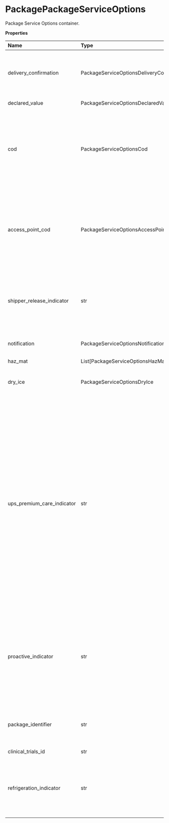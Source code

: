 # PackagePackageServiceOptions

Package Service Options container.

**Properties**

| Name                       | Type                                      | Required | Description                                                                                                                                                                                                                                                                                                                                                                                                                                                                                                                                                                                                                                                                                                                      |
| :------------------------- | :---------------------------------------- | :------- | :------------------------------------------------------------------------------------------------------------------------------------------------------------------------------------------------------------------------------------------------------------------------------------------------------------------------------------------------------------------------------------------------------------------------------------------------------------------------------------------------------------------------------------------------------------------------------------------------------------------------------------------------------------------------------------------------------------------------------- |
| delivery_confirmation      | PackageServiceOptionsDeliveryConfirmation | ❌       | Delivery Confirmation container. Refer to Delivery Confirmation Origin- Destination Pairs in the Appendix for a list of valid values. Valid only for forward shipment only.                                                                                                                                                                                                                                                                                                                                                                                                                                                                                                                                                      |
| declared_value             | PackageServiceOptionsDeclaredValue        | ❌       | Container for Declared Value.                                                                                                                                                                                                                                                                                                                                                                                                                                                                                                                                                                                                                                                                                                    |
| cod                        | PackageServiceOptionsCod                  | ❌       | Container for COD. Indicates COD is requested. Package level COD is available for shipment without return service from US/PR to US/PR, CA to CA, and CA to US. CA to US COD is not allowed for package Letter/ Envelope. COD is not valid for return service movements.                                                                                                                                                                                                                                                                                                                                                                                                                                                          |
| access_point_cod           | PackageServiceOptionsAccessPointCod       | ❌       | Access Point COD indicates Package COD is requested for a shipment. Valid only for "01 - Hold For Pickup At UPS Access Point" Shipment Indication type. Package Access Point COD is valid only for shipment without return service from US/PR to US/PR and CA to CA. Not valid with COD at package level.                                                                                                                                                                                                                                                                                                                                                                                                                        |
| shipper_release_indicator  | str                                       | ❌       | The presence indicates that the package may be released by driver without a signature from the consignee. Empty Tag. Only available for US50/PR to US50/PR packages without return service.                                                                                                                                                                                                                                                                                                                                                                                                                                                                                                                                      |
| notification               | PackageServiceOptionsNotification         | ❌       | Receiver Return Notification. Applicable for Shipment with returned service.                                                                                                                                                                                                                                                                                                                                                                                                                                                                                                                                                                                                                                                     |
| haz_mat                    | List[PackageServiceOptionsHazMat]         | ❌       |                                                                                                                                                                                                                                                                                                                                                                                                                                                                                                                                                                                                                                                                                                                                  |
| dry_ice                    | PackageServiceOptionsDryIce               | ❌       | Container for Dry Ice. Maximum 1 Dry Ice is allowed. Lane check will happen based on postal code/ city.                                                                                                                                                                                                                                                                                                                                                                                                                                                                                                                                                                                                                          |
| ups_premium_care_indicator | str                                       | ❌       | An UPSPremiumCareIndicator indicates special handling is required for shipment having controlled substances. Empty Tag means indicator is present. The UPSPremiumCareIndicator cannot be requested for package with Delivery Confirmation - Adult Signature Required and Delivery Confirmation- Signature Required. UPSPremiumCareIndicator is valid for following Return services: - Returns Exchange (available with a contract) - Print Return Label - Print and Mail - Electronic Return Label - Return Service Three Attempt The UPSPremiumCareIndicator can be requested with following UPS services: - UPS ExpressÂ® Early - UPS Express - UPS Express Saver - UPS Standard - Valid only for Canada to Canada movements. |
| proactive_indicator        | str                                       | ❌       | Presence/Absence Indicator. Any value is ignored. If present, the package is rated for UPS Proactive Response and proactive package tracking. Contractual accessorial for health care companies to allow package monitoring throughout the UPS system. Shippers account needs to have valid contract for UPS Proactive Reponse.                                                                                                                                                                                                                                                                                                                                                                                                  |
| package_identifier         | str                                       | ❌       | Identifies the package containing Dangerous Goods. Required for Hazmat shipment if SubVersion is greater than or equal to 1701.                                                                                                                                                                                                                                                                                                                                                                                                                                                                                                                                                                                                  |
| clinical_trials_id         | str                                       | ❌       | Unique identifier for clinical trials                                                                                                                                                                                                                                                                                                                                                                                                                                                                                                                                                                                                                                                                                            |
| refrigeration_indicator    | str                                       | ❌       | Presence/Absence Indicator. Any value is ignored. If present, indicates that the package contains an item that needs refrigeration. Shippers account needs to have a valid contract for Refrigeration.                                                                                                                                                                                                                                                                                                                                                                                                                                                                                                                           |

<!-- This file was generated by liblab | https://liblab.com/ -->

